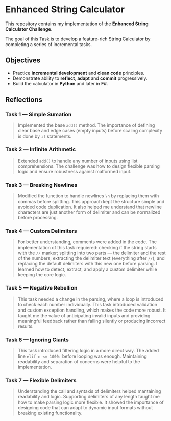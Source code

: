 # Enhanced String Calculator

This repository contains my implementation of the **Enhanced String Calculator Challenge**.

The goal of this Task is to develop a feature-rich String Calculator by completing a series of incremental tasks.

## Objectives

- Practice **incremental development** and **clean code** principles.
- Demonstrate ability to **reflect**, **adapt** and **commit** progressively.
- Build the calculator in **Python** and later in **F#**.

## Reflections

### Task 1 — Simple Sumation
> Implemented the base `add()` method.
> The importance of defining clear base and edge cases (empty inputs) before scaling complexity is done by `if` statements. 

### Task 2 — Infinite Arithmetic
> Extended `add()` to handle any number of inputs using list comprehensions.
> The challenge was how to design flexible parsing logic and ensure robustness against malformed input.

### Task 3 — Breaking Newlines
> Modified the function to handle newlines `\n` by replacing them with commas before splitting. This approach kept the structure simple and avoided code duplication. It also helped me understand that newline characters are just another form of delimiter and can be normalized before processing.

### Task 4 — Custom Delimiters
> For better understanding, comments were added in the code.
> The implementation of this task requiered: checking if the string starts with the `//` marker; splitting into two parts — the delimiter and the rest of the numbers; extracting the delimiter text (everything after `//`); and replacing the default delimiters with this new one before parsing.
> I learned how to detect, extract, and apply a custom delimiter while keeping the core logic.

### Task 5 — Negative Rebellion
> This task needed a change in the parsing, where a loop is introduced to check each number individually.
> This task introduced validation and custom exception handling, which makes the code more robust.
> It taught me the value of anticipating invalid inputs and providing meaningful feedback rather than failing silently or producing incorrect results.

### Task 6 — Ignoring Giants
> This task introduced filtering logic in a more direct way.
> The added line `elif n <= 1000:` before looping was enough.
> Maintaining readability and separation of concerns were helpful to the implementation.

### Task 7 — Flexible Delimiters
> Understanding the call and syntaxis of delimiters helped mantaining readability and logic.
> Supporting delimiters of any length taught me how to make parsing logic more flexible. It showed the importance of designing code that can adapt to dynamic input formats without breaking existing functionality.